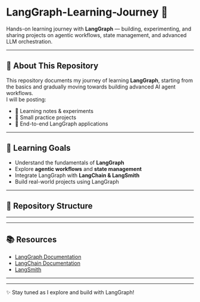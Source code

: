 # LangGraph-Learning-Journey 🚀

Hands-on learning journey with **LangGraph** — building, experimenting, and sharing projects on agentic workflows, state management, and advanced LLM orchestration.  

---

## 📌 About This Repository
This repository documents my journey of learning **LangGraph**, starting from the basics and gradually moving towards building advanced AI agent workflows.  
I will be posting:
- 🔹 Learning notes & experiments  
- 🔹 Small practice projects  
- 🔹 End-to-end LangGraph applications  

---

## 🎯 Learning Goals
- Understand the fundamentals of **LangGraph**  
- Explore **agentic workflows** and **state management**  
- Integrate LangGraph with **LangChain & LangSmith**  
- Build real-world projects using LangGraph  

---

## 📂 Repository Structure

---

---

## 📚 Resources
- [LangGraph Documentation](https://langchain-ai.github.io/langgraph/)  
- [LangChain Documentation](https://python.langchain.com/)  
- [LangSmith](https://smith.langchain.com/)  

---
---

✨ Stay tuned as I explore and build with LangGraph!
